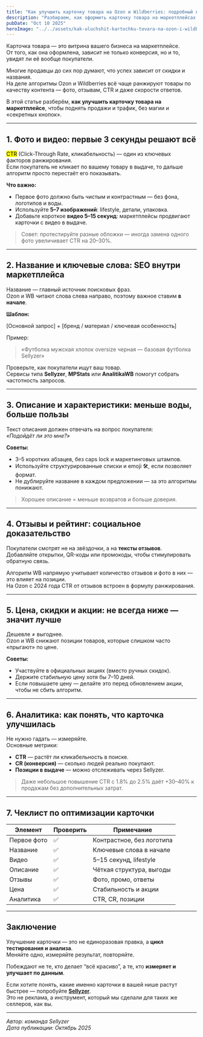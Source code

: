 ```yaml
---
title: "Как улучшить карточку товара на Ozon и Wildberries: подробный гайд с примерами"
description: "Разбираем, как оформить карточку товара на маркетплейсах Ozon и Wildberries, чтобы поднять продажи, CTR и позиции в выдаче."
pubDate: "Oct 10 2025"
heroImage: "../../assets/kak-uluchshit-kartochku-tovara-na-ozon-i-wildberries.jpg"
---
```


Карточка товара — это витрина вашего бизнеса на маркетплейсе.  
От того, как она оформлена, зависит не только конверсия, но и то, увидят ли её вообще покупатели.

Многие продавцы до сих пор думают, что успех зависит от скидки и названия.  
На деле алгоритмы Ozon и Wildberries всё чаще ранжируют товары по качеству контента — фото, отзывам, CTR и даже скорости ответов.

В этой статье разберём, **как улучшить карточку товара на маркетплейсе**, чтобы поднять продажи и трафик, без магии и «секретных кнопок».

---

## 1. Фото и видео: первые 3 секунды решают всё

<mark>CTR</mark> (Click-Through Rate, кликабельность) — один из ключевых факторов ранжирования.  
Если покупатель не кликает по вашему товару в выдаче, то дальше алгоритм просто перестаёт его показывать.

**Что важно:**
- Первое фото должно быть чистым и контрастным — без фона, логотипов и воды.  
- Используйте **5–7 изображений**: lifestyle, детали, упаковка.  
- Добавьте короткое **видео 5–15 секунд**: маркетплейсы продвигают карточки с видео в выдаче.

> Совет: протестируйте разные обложки — иногда замена одного фото увеличивает CTR на 20–30%.

---

## 2. Название и ключевые слова: SEO внутри маркетплейса

Название — главный источник поисковых фраз.  
Ozon и WB читают слова слева направо, поэтому важное ставим **в начале**.

**Шаблон:**

[Основной запрос] + [бренд / материал / ключевая особенность]


Пример:
> «Футболка мужская хлопок oversize черная — базовая футболка Sellyzer»  

Проверьте, как покупатели ищут ваш товар.  
Сервисы типа **Sellyzer**, **MPStats** или **AnalitikaWB** помогут собрать частотность запросов.

---

## 3. Описание и характеристики: меньше воды, больше пользы

Текст описания должен отвечать на вопрос покупателя:  
*«Подойдёт ли это мне?»*

**Советы:**
- 3–5 коротких абзацев, без caps lock и маркетинговых штампов.  
- Используйте структурированные списки и emoji 🛠️, если позволяет формат.  
- Не дублируйте название в каждом предложении — за это алгоритмы понижают.

> Хорошее описание = меньше возвратов и больше доверия.

---

## 4. Отзывы и рейтинг: социальное доказательство

Покупатели смотрят не на звёздочки, а на **тексты отзывов**.  
Добавляйте открытки, QR-коды или промокоды, чтобы стимулировать обратную связь.  

Алгоритм WB напрямую учитывает количество отзывов и фото в них — это влияет на позиции.  
На Ozon с 2024 года CTR от отзывов встроен в формулу ранжирования.

---

## 5. Цена, скидки и акции: не всегда ниже — значит лучше

Дешевле ≠ выгоднее.  
Ozon и WB снижают позиции товаров, которые слишком часто «прыгают» по цене.

**Советы:**
- Участвуйте в официальных акциях (вместо ручных скидок).  
- Держите стабильную цену хотя бы 7–10 дней.  
- Если повышаете цену — делайте это перед обновлением акции, чтобы не сбить алгоритм.

---

## 6. Аналитика: как понять, что карточка улучшилась

Не нужно гадать — измеряйте.  
Основные метрики:
- **CTR** — растёт ли кликабельность в поиске.  
- **CR (конверсия)** — сколько людей реально покупают.  
- **Позиции в выдаче** — можно отслеживать через Sellyzer.  

> Даже небольшое повышение CTR с 1.8% до 2.5% даёт +30–40% к продажам без дополнительных затрат.

---

## 7. Чеклист по оптимизации карточки

| Элемент | Проверить | Примечание |
| -------- | ---------- | --------- |
| Первое фото | ✅ | Контрастное, без логотипа |
| Название | ✅ | Ключевые слова в начале |
| Видео | ✅ | 5–15 секунд, lifestyle |
| Описание | ✅ | Чёткая структура, выгоды |
| Отзывы | ✅ | Фото, промо, ответы |
| Цена | ✅ | Стабильность и акции |
| Аналитика | ✅ | CTR, CR, позиции |

---

## Заключение

Улучшение карточки — это не единоразовая правка, а **цикл тестирования и анализа**.  
Меняйте одно, измеряйте результат, повторяйте.

Побеждают не те, кто делает “всё красиво”, а те, кто **измеряет и улучшает по данным**.

Если хотите понять, какие именно карточки в вашей нише растут быстрее — попробуйте **[Sellyzer](https://sellyzer.com)**.  
Это не реклама, а инструмент, который мы сделали для таких же селлеров, как вы.

---

_Автор: команда Sellyzer_  
_Дата публикации: Октябрь 2025_
